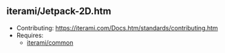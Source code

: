 iterami/Jetpack-2D.htm
----------------------

* Contributing: https://iterami.com/Docs.htm/standards/contributing.htm
* Requires:
  * [iterami/common](https://github.com/iterami/common)

